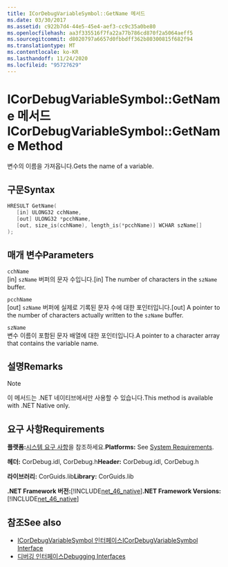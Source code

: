 ```yaml
---
title: ICorDebugVariableSymbol::GetName 메서드
ms.date: 03/30/2017
ms.assetid: c922b7d4-44e5-45e4-aef3-cc9c35a0be80
ms.openlocfilehash: aa3f335516f7fa22a77b786cd870f2a5064aeff5
ms.sourcegitcommit: d8020797a6657d0fbbdff362b80300815f682f94
ms.translationtype: MT
ms.contentlocale: ko-KR
ms.lasthandoff: 11/24/2020
ms.locfileid: "95727629"
---
```

# <a name="icordebugvariablesymbolgetname-method"></a><span data-ttu-id="76b95-102">ICorDebugVariableSymbol::GetName 메서드</span><span class="sxs-lookup"><span data-stu-id="76b95-102">ICorDebugVariableSymbol::GetName Method</span></span>

<span data-ttu-id="76b95-103">변수의 이름을 가져옵니다.</span><span class="sxs-lookup"><span data-stu-id="76b95-103">Gets the name of a variable.</span></span>  
  
## <a name="syntax"></a><span data-ttu-id="76b95-104">구문</span><span class="sxs-lookup"><span data-stu-id="76b95-104">Syntax</span></span>  
  
```cpp  
HRESULT GetName(  
   [in] ULONG32 cchName,
   [out] ULONG32 *pcchName,
   [out, size_is(cchName), length_is(*pcchName)] WCHAR szName[]  
);  
```  
  
## <a name="parameters"></a><span data-ttu-id="76b95-105">매개 변수</span><span class="sxs-lookup"><span data-stu-id="76b95-105">Parameters</span></span>  

 `cchName`  
 <span data-ttu-id="76b95-106">[in] `szName` 버퍼의 문자 수입니다.</span><span class="sxs-lookup"><span data-stu-id="76b95-106">[in] The number of characters in the `szName` buffer.</span></span>  
  
 `pcchName`  
 <span data-ttu-id="76b95-107">[out] `szName` 버퍼에 실제로 기록된 문자 수에 대한 포인터입니다.</span><span class="sxs-lookup"><span data-stu-id="76b95-107">[out] A pointer to the number of characters actually written to the `szName` buffer.</span></span>  
  
 `szName`  
 <span data-ttu-id="76b95-108">변수 이름이 포함된 문자 배열에 대한 포인터입니다.</span><span class="sxs-lookup"><span data-stu-id="76b95-108">A pointer to a character array that contains the variable name.</span></span>  
  
## <a name="remarks"></a><span data-ttu-id="76b95-109">설명</span><span class="sxs-lookup"><span data-stu-id="76b95-109">Remarks</span></span>  
  
> [!NOTE]
> <span data-ttu-id="76b95-110">이 메서드는 .NET 네이티브에서만 사용할 수 있습니다.</span><span class="sxs-lookup"><span data-stu-id="76b95-110">This method is available with .NET Native only.</span></span>  
  
## <a name="requirements"></a><span data-ttu-id="76b95-111">요구 사항</span><span class="sxs-lookup"><span data-stu-id="76b95-111">Requirements</span></span>  

 <span data-ttu-id="76b95-112">**플랫폼:**[시스템 요구 사항](../../get-started/system-requirements.md)을 참조하세요.</span><span class="sxs-lookup"><span data-stu-id="76b95-112">**Platforms:** See [System Requirements](../../get-started/system-requirements.md).</span></span>  
  
 <span data-ttu-id="76b95-113">**헤더:** CorDebug.idl, CorDebug.h</span><span class="sxs-lookup"><span data-stu-id="76b95-113">**Header:** CorDebug.idl, CorDebug.h</span></span>  
  
 <span data-ttu-id="76b95-114">**라이브러리:** CorGuids.lib</span><span class="sxs-lookup"><span data-stu-id="76b95-114">**Library:** CorGuids.lib</span></span>  
  
 <span data-ttu-id="76b95-115">**.NET Framework 버전:**[!INCLUDE[net_46_native](../../../../includes/net-46-native-md.md)]</span><span class="sxs-lookup"><span data-stu-id="76b95-115">**.NET Framework Versions:** [!INCLUDE[net_46_native](../../../../includes/net-46-native-md.md)]</span></span>  
  
## <a name="see-also"></a><span data-ttu-id="76b95-116">참조</span><span class="sxs-lookup"><span data-stu-id="76b95-116">See also</span></span>

- [<span data-ttu-id="76b95-117">ICorDebugVariableSymbol 인터페이스</span><span class="sxs-lookup"><span data-stu-id="76b95-117">ICorDebugVariableSymbol Interface</span></span>](icordebugvariablesymbol-interface.md)
- [<span data-ttu-id="76b95-118">디버깅 인터페이스</span><span class="sxs-lookup"><span data-stu-id="76b95-118">Debugging Interfaces</span></span>](debugging-interfaces.md)
